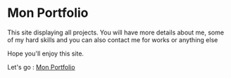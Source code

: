 # Mon Portfolio

This site displaying all projects.
You will have more details about me, some of my hard skills and you can also contact me for works or anything else

Hope you'll enjoy this site.

Let's go : [Mon Portfolio](https://gitdrinou.netlify.app/)
